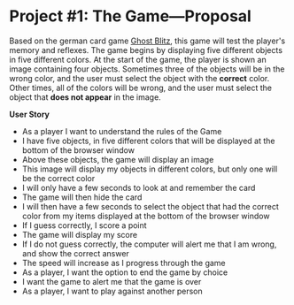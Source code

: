 # Project #1: The Game—Proposal

Based on the german card game [Ghost Blitz](https://boardgamegeek.com/boardgame/83195/ghost-blitz),
this game will test the player's memory and reflexes. The game begins by displaying five different objects in five different colors. At the start of the game, the player is shown an image containing four objects. Sometimes three of the objects will be in the wrong color, and the user must select the object with the **correct** color. Other times, all of the colors will be wrong, and the user must select the object that **does not appear** in the image.

**User Story**

- As a player I want to understand the rules of the Game
- I have five objects, in five different colors that will be displayed at the bottom of the browser window
- Above these objects, the game will display an image
- This image will display my objects in different colors, but only one will be the correct color
- I will only have a few seconds to look at and remember the card
- The game will then hide the card
- I will then have a few seconds to select the object that had the correct color from my items displayed at the bottom of the browser window
- If I guess correctly, I score a point
- The game will display my score
- If I do not guess correctly, the computer will alert me that I am wrong, and show the correct answer
- The speed will increase as I progress through the game
- As a player, I want the option to end the game by choice
- I want the game to alert me that the game is over
- As a player, I want to play against another person
